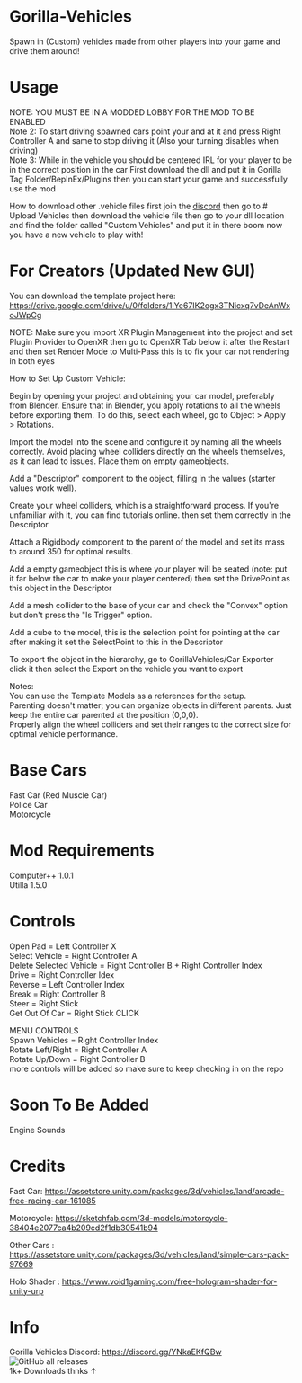 # Gorilla-Vehicles
Spawn in (Custom) vehicles made from other players into your game and drive them around!

# Usage
NOTE: YOU MUST BE IN A MODDED LOBBY FOR THE MOD TO BE ENABLED<br />
Note 2: To start driving spawned cars point your and at it and press Right Controller A and same to stop driving it (Also your turning disables when driving)<br />
Note 3: While in the vehicle you should be centered IRL for your player to be in the correct position in the car
First download the dll and put it in Gorilla Tag Folder/BepInEx/Plugins then you can start your game and successfully use the mod

How to download other .vehicle files first join the <a href = "https://discord.gg/YNkaEKfQBw">discord<a> then go to # Upload Vehicles then download the vehicle file then go to your dll location and find the folder called "Custom Vehicles" and put it in there boom now you have a new vehicle to play with!

# For Creators (Updated New GUI)
You can download the template project here: https://drive.google.com/drive/u/0/folders/1lYe67IK2ogx3TNicxq7vDeAnWxoJWpCg<br />

NOTE: Make sure you import XR Plugin Management into the project and set Plugin Provider to OpenXR then go to OpenXR Tab below it after the Restart and then set Render Mode to Multi-Pass this is to fix your car not rendering in both eyes<br />

How to Set Up Custom Vehicle:<br />

Begin by opening your project and obtaining your car model, preferably from Blender. Ensure that in Blender, you apply rotations to all the wheels before exporting them. To do this, select each wheel, go to Object > Apply > Rotations.<br />

Import the model into the scene and configure it by naming all the wheels correctly. Avoid placing wheel colliders directly on the wheels themselves, as it can lead to issues. Place them on empty gameobjects.<br />

Add a "Descriptor" component to the object, filling in the values (starter values work well).<br />

Create your wheel colliders, which is a straightforward process. If you're unfamiliar with it, you can find tutorials online. then set them correctly in the Descriptor<br />

Attach a Rigidbody component to the parent of the model and set its mass to around 350 for optimal results.<br />

Add a empty gameobject this is where your player will be seated (note: put it far below the car to make your player centered) then set the DrivePoint as this object in the Descriptor<br />

Add a mesh collider to the base of your car and check the "Convex" option but don't press the "Is Trigger" option.<br />

Add a cube to the model, this is the selection point for pointing at the car after making it set the SelectPoint to this in the Descriptor<br />

To export the object in the hierarchy, go to GorillaVehicles/Car Exporter click it then select the Export on the vehicle you want to export<br />

Notes:<br />
You can use the Template Models as a references for the setup.<br />
Parenting doesn't matter; you can organize objects in different parents. Just keep the entire car parented at the position (0,0,0).<br />
Properly align the wheel colliders and set their ranges to the correct size for optimal vehicle performance.<br />

# Base Cars
Fast Car (Red Muscle Car) <br />
Police Car<br />
Motorcycle

# Mod Requirements
Computer++ 1.0.1<br />
Utilla 1.5.0

# Controls
Open Pad = Left Controller X<br />
Select Vehicle = Right Controller A<br />
Delete Selected Vehicle = Right Controller B + Right Controller Index<br />
Drive = Right Controller Idex<br />
Reverse = Left Controller Index<br />
Break = Right Controller B<br />
Steer = Right Stick<br />
Get Out Of Car = Right Stick CLICK

 MENU CONTROLS<br />
Spawn Vehicles = Right Controller Index<br />
Rotate Left/Right = Right Controller A<br />
Rotate Up/Down = Right Controller B<br />
more controls will be added so make sure to keep checking in on the repo

# Soon To Be Added
Engine Sounds

# Credits
Fast Car: https://assetstore.unity.com/packages/3d/vehicles/land/arcade-free-racing-car-161085

Motorcycle: https://sketchfab.com/3d-models/motorcycle-38404e2077ca4b209cd2f1db30541b94

Other Cars : https://assetstore.unity.com/packages/3d/vehicles/land/simple-cars-pack-97669

Holo Shader : https://www.void1gaming.com/free-hologram-shader-for-unity-urp

# Info
Gorilla Vehicles Discord: https://discord.gg/YNkaEKfQBw<br />
![GitHub all releases](https://img.shields.io/github/downloads/Blas1ed/Gorilla-Vehicles/total?color=%2300FF00)<br />
1k+ Downloads thnks ↑
